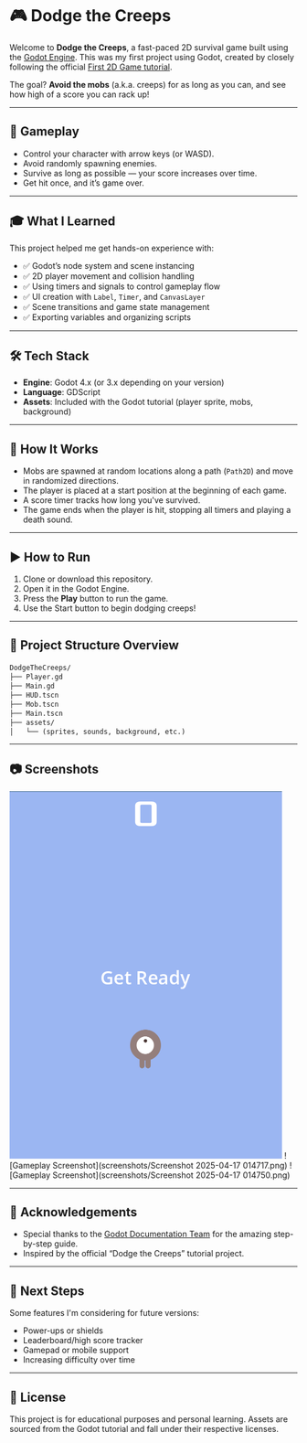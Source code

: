 # 🎮 Dodge the Creeps

Welcome to **Dodge the Creeps**, a fast-paced 2D survival game built using the [Godot Engine](https://godotengine.org/). This was my first project using Godot, created by closely following the official [First 2D Game tutorial](https://docs.godotengine.org/en/stable/getting_started/first_2d_game/index.html).

The goal? **Avoid the mobs** (a.k.a. creeps) for as long as you can, and see how high of a score you can rack up!

---

## 🚀 Gameplay

- Control your character with arrow keys (or WASD).
- Avoid randomly spawning enemies.
- Survive as long as possible — your score increases over time.
- Get hit once, and it’s game over.

---

## 🎓 What I Learned

This project helped me get hands-on experience with:

- ✅ Godot’s node system and scene instancing
- ✅ 2D player movement and collision handling
- ✅ Using timers and signals to control gameplay flow
- ✅ UI creation with `Label`, `Timer`, and `CanvasLayer`
- ✅ Scene transitions and game state management
- ✅ Exporting variables and organizing scripts

---

## 🛠️ Tech Stack

- **Engine**: Godot 4.x (or 3.x depending on your version)
- **Language**: GDScript
- **Assets**: Included with the Godot tutorial (player sprite, mobs, background)

---

## 🧠 How It Works

- Mobs are spawned at random locations along a path (`Path2D`) and move in randomized directions.
- The player is placed at a start position at the beginning of each game.
- A score timer tracks how long you've survived.
- The game ends when the player is hit, stopping all timers and playing a death sound.

---

## ▶️ How to Run

1. Clone or download this repository.
2. Open it in the Godot Engine.
3. Press the **Play** button to run the game.
4. Use the Start button to begin dodging creeps!

---

## 📁 Project Structure Overview

```
DodgeTheCreeps/
├── Player.gd
├── Main.gd
├── HUD.tscn
├── Mob.tscn
├── Main.tscn
├── assets/
│   └── (sprites, sounds, background, etc.)
```

---

## 📷 Screenshots

![Gameplay Screenshot](screenshots/Screenshot%202025-04-17%20014655.png)
![Gameplay Screenshot](screenshots/Screenshot 2025-04-17 014717.png)
![Gameplay Screenshot](screenshots/Screenshot 2025-04-17 014750.png)


---

## 💬 Acknowledgements

- Special thanks to the [Godot Documentation Team](https://docs.godotengine.org/) for the amazing step-by-step guide.
- Inspired by the official “Dodge the Creeps” tutorial project.

---

## 📌 Next Steps

Some features I'm considering for future versions:

- Power-ups or shields
- Leaderboard/high score tracker
- Gamepad or mobile support
- Increasing difficulty over time

---

## 📜 License

This project is for educational purposes and personal learning. Assets are sourced from the Godot tutorial and fall under their respective licenses.
